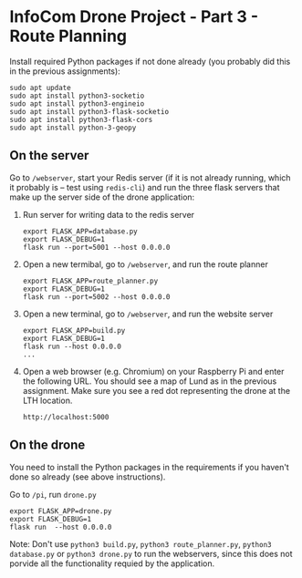# InfoCom Drone Project - Part 3 - Route Planning
Install required Python packages if not done already (you probably did this in the previous assignments):
```
sudo apt update
sudo apt install python3-socketio
sudo apt install python3-engineio
sudo apt install python3-flask-socketio
sudo apt install python3-flask-cors
sudo apt install python-3-geopy
```

## On the server

Go to `/webserver`, start your Redis server (if it is not already running, which it probably is – test using `redis-cli`) and run the three flask servers that make up the server side of the drone application:

1. Run server for writing data to the redis server
    ```
    export FLASK_APP=database.py
    export FLASK_DEBUG=1
    flask run --port=5001 --host 0.0.0.0
    ```
2. Open a new termibal, go to `/webserver`, and run the route planner
    ```
    export FLASK_APP=route_planner.py
    export FLASK_DEBUG=1
    flask run --port=5002 --host 0.0.0.0
    ```

3. Open a new terminal, go to `/webserver`,  and run the website server
    ```
    export FLASK_APP=build.py
    export FLASK_DEBUG=1
    flask run --host 0.0.0.0
    ...

4.  Open a web browser (e.g. Chromium) on your Raspberry Pi and enter the following URL. You should see a map of Lund as in the previous assignment. Make sure you see a red dot representing the drone at the LTH location.

    ```
    http://localhost:5000
    ```


## On the drone

You need to install the Python packages in the requirements if you haven't done so already (see above instructions). 

Go to `/pi`, run `drone.py`
```
export FLASK_APP=drone.py
export FLASK_DEBUG=1
flask run  --host 0.0.0.0
```


Note: Don't use `python3 build.py`, `python3 route_planner.py`, `python3 database.py` or `python3 drone.py` to run the webservers, since this does not porvide all the functionality requied by the application.

